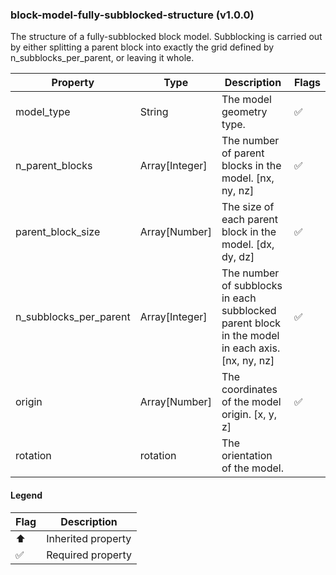 ### block-model-fully-subblocked-structure (v1.0.0)
The structure of a fully-subblocked block model. Subblocking is carried out by either splitting a parent block into exactly the grid defined by n_subblocks_per_parent, or leaving it whole.

| Property | Type | Description | Flags |
|---|---|---|---|
| model_type | String | The model geometry type. | ✅ |
| n_parent_blocks | Array[Integer] | The number of parent blocks in the model. [nx, ny, nz] | ✅ |
| parent_block_size | Array[Number] | The size of each parent block in the model. [dx, dy, dz] | ✅ |
| n_subblocks_per_parent | Array[Integer] | The number of subblocks in each subblocked parent block in the model in each axis. [nx, ny, nz] | ✅ |
| origin | Array[Number] | The coordinates of the model origin. [x, y, z] | ✅ |
| rotation | rotation | The orientation of the model. |  |


#### Legend

| Flag | Description |
| --- | --- |
| ⬆️ | Inherited property |
| ✅ | Required property |


